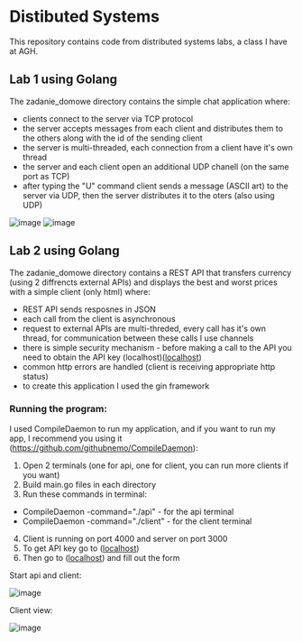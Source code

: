 <h1>Distibuted Systems</h1>

This repository contains code from distributed systems labs, a class I have at AGH.

<h2>Lab 1 using Golang</h2>
 
 The zadanie_domowe directory contains the simple chat application where:
   - clients connect to the server via TCP protocol
   - the server accepts messages from each client and distributes them to the others along with the id of the sending client
   - the server is multi-threaded, each connection from a client have it's own thread
   - the server and each client open an additional UDP chanell (on the same port as TCP)
   - after typing the "U" command client sends a message (ASCII art) to the server via UDP, then the server distributes it to the oters (also using UDP)
     
 ![image](https://github.com/Deevo87/Distributed-Systems/assets/85259534/4f08251f-04f4-4e37-8846-5a11c8757857)
 ![image](https://github.com/Deevo87/Distributed-Systems/assets/85259534/763a5d96-8fb2-4ec7-9165-9a76294a396a)

<h2>Lab 2 using Golang</h2>
 
 The zadanie_domowe directory contains a REST API that transfers currency (using 2 diffrencts external APIs) and displays the best and worst prices with a simple client (only html) where:
   - REST API sends resposnes in JSON
   - each call from the client is asynchronous
   - request to external APIs are multi-threded, every call has it's own thread, for communication between these calls I use channels
   - there is simple security mechanism - before making a call to the API you need to obtain the API key (localhost)([localhost](http://localhost:4000/getApiKey))
   - common http errors are handled (client is receiving appropriate http status)
   - to create this application I used the gin framework

<h3>Running the program:</h3>

I used CompileDaemon to run my application, and if you want to run my app, I recommend you using it (https://github.com/githubnemo/CompileDaemon):
1. Open 2 terminals (one for api, one for client, you can run more clients if you want)
2. Build main.go files in each directory
3. Run these commands in terminal:
  - CompileDaemon -command="./api" - for the api terminal
  - CompileDaemon -command="./client" - for the client terminal
4. Client is running on port 4000 and server on port 3000
5. To get API key go to ([localhost](http://localhost:4000/getApiKey))
6. Then go to ([localhost](http://localhost:4000)) and fill out the form


Start api and client:

![image](https://github.com/Deevo87/Distributed-Systems/assets/85259534/5c460c85-4cb7-4682-96e4-d0bf486d5e64)

Client view:

![image](https://github.com/Deevo87/Distributed-Systems/assets/85259534/811fb3e9-87a1-43a2-b0ff-fc6be9deec19)


